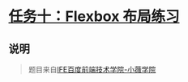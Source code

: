 # [任务十：Flexbox 布局练习](https://mayfulq.github.io/ife2017/XiaoWei/task-10/index.html)
## 说明
>题目来自[IFE百度前端技术学院-小薇学院](http://ife.baidu.com/course/detail/id/114)